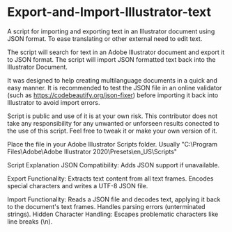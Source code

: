 # Export-and-Import-Illustrator-text
A script for importing and exporting text in an Illustrator document using JSON format. To ease translating or other external need to edit text.

The script will search for text in an Adobe Illustrator document and export it to JSON format.
The script will import JSON formatted text back into the Illustrator Document.

It was designed to help creating multilanguage documents in a quick and easy manner.
It is recommended to test the JSON file in an online validator (such as https://codebeautify.org/json-fixer) 
before importing it back into Illustrator to avoid import errors.

Script is public and use of it is at your own risk.
This contributor does not take any responsibility for any unwanted or unforseen results conected to the
use of this script. Feel free to tweak it or make your own version of it.

Place the file in your Adobe Illustrator Scripts folder.
Usually "C:\Program Files\Adobe\Adobe Illustrator 2020\Presets\en_US\Scripts"

Script Explanation
JSON Compatibility: Adds JSON support if unavailable.

Export Functionality:
Extracts text content from all text frames.
Encodes special characters and writes a UTF-8 JSON file.

Import Functionality:
Reads a JSON file and decodes text, applying it back to the document's text frames.
Handles parsing errors (unterminated strings).
Hidden Character Handling: Escapes problematic characters like line breaks (\n).
